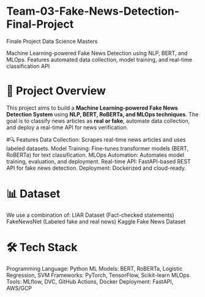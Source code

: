 # Team-03-Fake-News-Detection-Final-Project
Finale Project Data Science Masters 

Machine Learning-powered Fake News Detection using NLP, BERT, and MLOps. Features automated data collection, model training, and real-time classification API

# 🚀 Project Overview
This project aims to build a **Machine Learning-powered Fake News Detection System** using **NLP, BERT, RoBERTa, and MLOps techniques**. The goal is to classify news articles as **real or fake**, automate data collection, and deploy a real-time API for news verification.

#🔍 Features
Data Collection: Scrapes real-time news articles and uses labeled datasets.
Model Training: Fine-tunes transformer models (BERT, RoBERTa) for text classification.
MLOps Automation: Automates model training, evaluation, and deployment.
Real-time API: FastAPI-based REST API for fake news detection.
Deployment: Dockerized and cloud-ready.

# 📊 Dataset
We use a combination of:
LIAR Dataset (Fact-checked statements)
FakeNewsNet (Labeled fake and real news)
Kaggle Fake News Dataset

# 🛠 Tech Stack
Programming Language: Python
ML Models: BERT, RoBERTa, Logistic Regression, SVM
Frameworks: PyTorch, TensorFlow, Scikit-learn
MLOps Tools: MLflow, DVC, GitHub Actions, Docker
Deployment: FastAPI, AWS/GCP



